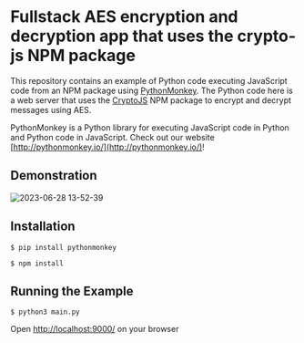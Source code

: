 # Fullstack AES encryption and decryption app that uses the crypto-js NPM package

This repository contains an example of Python code executing JavaScript code from an NPM package using [PythonMonkey](http://pythonmonkey.io/). The Python code here is a web server that uses the [CryptoJS](https://www.npmjs.com/package/crypto-js) NPM package to encrypt and decrypt messages using AES. 

PythonMonkey is a Python library for executing JavaScript code in Python and Python code in JavaScript. Check out our website [http://pythonmonkey.io/](http://pythonmonkey.io/)!

## Demonstration

![2023-06-28 13-52-39](https://github.com/Distributive-Network/PythonMonkey-Crypto-JS-Fullstack-Example/assets/18359452/1f0886ea-c3ed-4061-867f-c876f1f8e653)

## Installation

`$ pip install pythonmonkey` <!-- TODO: add full instructions for installing PythonMonkey -->

`$ npm install`

## Running the Example

`$ python3 main.py`

Open [http://localhost:9000/](http://localhost:9000/) on your browser
